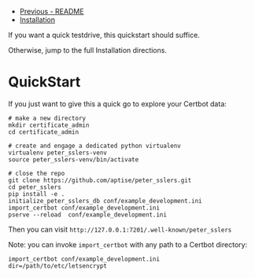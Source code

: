 * [Previous - README](https://github.com/aptise/peter_sslers/README.md)
* [Installation](https://github.com/aptise/peter_sslers/tree/main/docs/Installation.md)

If you want a quick testdrive, this quickstart should suffice.  

Otherwise, jump to the full Installation directions.

# QuickStart

If you just want to give this a quick go to explore your Certbot data:

    # make a new directory
    mkdir certificate_admin
    cd certificate_admin

    # create and engage a dedicated python virtualenv
    virtualenv peter_sslers-venv
    source peter_sslers-venv/bin/activate

    # close the repo
    git clone https://github.com/aptise/peter_sslers.git
    cd peter_sslers
    pip install -e .
    initialize_peter_sslers_db conf/example_development.ini
    import_certbot conf/example_development.ini
    pserve --reload  conf/example_development.ini

Then you can visit `http://127.0.0.1:7201/.well-known/peter_sslers`

Note: you can invoke `import_certbot` with any path to a Certbot directory:

    import_certbot conf/example_development.ini dir=/path/to/etc/letsencrypt


